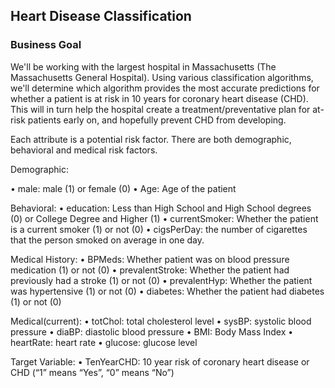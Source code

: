 ## Heart Disease Classification ##


### Business Goal ###

We'll be working with the largest hospital in Massachusetts (The Massachusetts General Hospital). Using various classification algorithms, we'll determine which algorithm provides the most accurate predictions for whether a patient is at risk in 10 years for coronary heart disease (CHD). This will in turn help the hospital create a treatment/preventative plan for at-risk patients early on, and hopefully prevent CHD from developing.





Each attribute is a potential risk factor. There are both demographic, behavioral and medical risk factors.

  Demographic:
  
• male: male (1) or female (0)
• Age: Age of the patient
  
  Behavioral:
• education: Less than High School and High School degrees (0) or College Degree and Higher (1)
• currentSmoker: Whether the patient is a current smoker (1) or not (0)
• cigsPerDay: the number of cigarettes that the person smoked on average in one day. 

  Medical History:
• BPMeds: Whether patient was on blood pressure medication (1) or not (0)
• prevalentStroke: Whether the patient had previously had a stroke (1) or not (0)
• prevalentHyp: Whether the patient was hypertensive (1) or not (0)
• diabetes: Whether the patient had diabetes (1) or not (0)
  
  Medical(current):
• totChol: total cholesterol level
• sysBP: systolic blood pressure
• diaBP: diastolic blood pressure
• BMI: Body Mass Index
• heartRate: heart rate
• glucose: glucose level
  
  Target Variable:
• TenYearCHD: 10 year risk of coronary heart disease or CHD (“1” means “Yes”, “0” means “No”)
